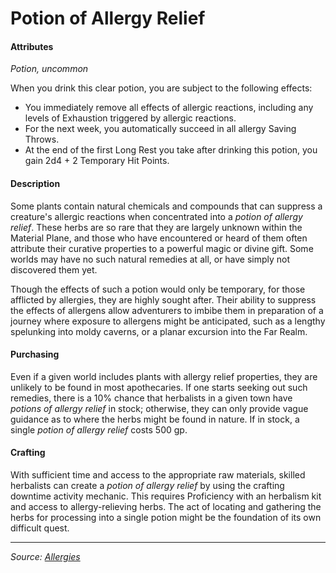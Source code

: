 # Potion of Allergy Relief

#### Attributes

_Potion, uncommon_

When you drink this clear potion, you are subject to the following effects:

- You immediately remove all effects of allergic reactions, including any levels of Exhaustion triggered by allergic reactions.
- For the next week, you automatically succeed in all allergy Saving Throws.
- At the end of the first Long Rest you take after drinking this potion, you gain 2d4 + 2 Temporary Hit Points.

#### Description

Some plants contain natural chemicals and compounds that can suppress a creature's allergic reactions when concentrated into a _potion of allergy relief_. These herbs are so rare that they are largely unknown within the Material Plane, and those who have encountered or heard of them often attribute their curative properties to a powerful magic or divine gift. Some worlds may have no such natural remedies at all, or have simply not discovered them yet.

Though the effects of such a potion would only be temporary, for those afflicted by allergies, they are highly sought after. Their ability to suppress the effects of allergens allow adventurers to imbibe them in preparation of a journey where exposure to allergens might be anticipated, such as a lengthy spelunking into moldy caverns, or a planar excursion into the Far Realm.

#### Purchasing

Even if a given world includes plants with allergy relief properties, they are unlikely to be found in most apothecaries. If one starts seeking out such remedies, there is a 10% chance that herbalists in a given town have _potions of allergy relief_ in stock; otherwise, they can only provide vague guidance as to where the herbs might be found in nature. If in stock, a single _potion of allergy relief_ costs 500 gp.

#### Crafting

With sufficient time and access to the appropriate raw materials, skilled herbalists can create a _potion of allergy relief_ by using the crafting downtime activity mechanic. This requires Proficiency with an herbalism kit and access to allergy-relieving herbs. The act of locating and gathering the herbs for processing into a single potion might be the foundation of its own difficult quest.

---

_Source: [Allergies](https://github.com/mpanighetti/dnd5e-allergies)_
